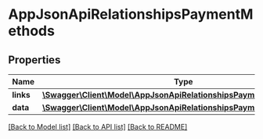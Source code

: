 # AppJsonApiRelationshipsPaymentMethods

## Properties
Name | Type | Description | Notes
------------ | ------------- | ------------- | -------------
**links** | [**\Swagger\Client\Model\AppJsonApiRelationshipsPaymentMethodsLinks**](AppJsonApiRelationshipsPaymentMethodsLinks.md) |  | [optional] 
**data** | [**\Swagger\Client\Model\AppJsonApiRelationshipsPaymentMethodsData[]**](AppJsonApiRelationshipsPaymentMethodsData.md) |  | [optional] 

[[Back to Model list]](../../README.md#documentation-for-models) [[Back to API list]](../../README.md#documentation-for-api-endpoints) [[Back to README]](../../README.md)

